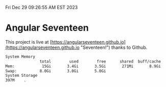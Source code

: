 Fri Dec 29 09:26:55 AM EST 2023

# Angular Seventeen


This project is live at [https://angularseventeen.github.io](https://angularseventeen.github.io "Seventeen!") thanks to Github.

```bash
System Memory
               total        used        free      shared  buff/cache   available
Mem:            15Gi       3.4Gi       3.5Gi       271Mi       8.9Gi        11Gi
Swap:          8.0Gi       3.0Gi       5.0Gi
System Storage
397M	.

